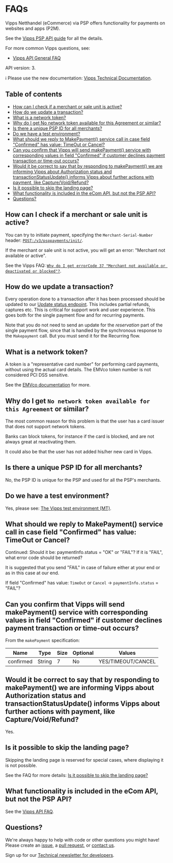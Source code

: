 <!-- START_METADATA
---
title: FAQ
sidebar_position: 40
pagination_next: null
---
END_METADATA -->

# FAQs

Vipps Netthandel (eCommerce) via PSP offers functionality for payments on
websites and apps (P2M).

See the [Vipps PSP API guide](vipps-psp-api.md) for all the details.

For more common Vipps questions, see:

* [Vipps API General FAQ](https://vippsas.github.io/vipps-developer-docs/docs/vipps-developers/faqs)

API version: 3.

<!-- START_COMMENT -->

ℹ️ Please use the new documentation:
[Vipps Technical Documentation](https://vippsas.github.io/vipps-developer-docs/).

## Table of contents

* [How can I check if a merchant or sale unit is active?](#how-can-i-check-if-a-merchant-or-sale-unit-is-active)
* [How do we update a transaction?](#how-do-we-update-a-transaction)
* [What is a network token?](#what-is-a-network-token)
* [Why do I get No network token available for this Agreement or similar?](#why-do-i-get-no-network-token-available-for-this-agreement-or-similar)
* [Is there a unique PSP ID for all merchants?](#is-there-a-unique-psp-id-for-all-merchants)
* [Do we have a test environment?](#do-we-have-a-test-environment)
* [What should we reply to MakePayment() service call in case field "Confirmed" has value: TimeOut or Cancel?](#what-should-we-reply-to-makepayment-service-call-in-case-field-confirmed-has-value-timeout-or-cancel)
* [Can you confirm that Vipps will send makePayment() service with corresponding values in field "Confirmed" if customer declines payment transaction or time-out occurs?](#can-you-confirm-that-vipps-will-send-makepayment-service-with-corresponding-values-in-field-confirmed-if-customer-declines-payment-transaction-or-time-out-occurs)
* [Would it be correct to say that by responding to makePayment() we are informing Vipps about Authorization status and transactionStatusUpdate() informs Vipps about further actions with payment, like Capture/Void/Refund?](#would-it-be-correct-to-say-that-by-responding-to-makepayment-we-are-informing-vipps-about-authorization-status-and-transactionstatusupdate-informs-vipps-about-further-actions-with-payment-like-capturevoidrefund)
* [Is it possible to skip the landing page?](#is-it-possible-to-skip-the-landing-page)
* [What functionality is included in the eCom API, but not the PSP API?](#what-functionality-is-included-in-the-ecom-api-but-not-the-psp-api)
* [Questions?](#questions)

<!-- END_COMMENT -->

## How can I check if a merchant or sale unit is active?

You can try to initiate payment, specifying the `Merchant-Serial-Number` header:
[`POST:/v3/psppayments/init/`](https://vippsas.github.io/vipps-developer-docs/api/psp#tag/Vipps-PSP-API/operation/initiatePaymentV3UsingPOST).

If the merchant or sale unit is not active, you will get an error:
"Merchant not available or active".

See the Vipps FAQ:
[`Why do I get errorCode 37 "Merchant not available or deactivated or blocked"?`](https://vippsas.github.io/vipps-developer-docs/docs/vipps-developers/faqs/common-errors-faq#why-do-i-get-errorcode-37-merchant-not-available-or-deactivated-or-blocked).

## How do we update a transaction?

Every operation done to a transaction after it has been processed should be
updated to our
[Update status endpoint](https://vippsas.github.io/vipps-developer-docs/api/psp#tag/Vipps-PSP-API/operation/updatestatusUsingPOST).
This includes partial refunds, captures etc. This is critical for support work
and user experience. This goes both for the single payment flow and for recurring payments.

Note that you do not need to send an update for the _reservation_ part of the
single payment flow, since that is handled by the synchronous response to the
`Makepayment` call. But you must send it for the Recurring flow.

## What is a network token?

A token is a "representative card number" for performing card payments, without using the actual
card details. The EMVco token number is not considered PCI DSS sensitive.

See the
[EMVco documentation](https://www.emvco.com/emv-technologies/payment-tokenisation/)
for more.

## Why do I get `No network token available for this Agreement` or similar?

The most common reason for this problem is that the user has a card issuer that
does not support network tokens.

Banks can block tokens, for instance if the card is blocked, and are not always
great at reactivating them.

It could also be that the user has not added his/her new card in Vipps.

## Is there a unique PSP ID for all merchants?

No, the PSP ID is unique for the PSP and used for all the PSP's merchants.

## Do we have a test environment?

Yes, please see: [The Vipps test environment (MT)](https://vippsas.github.io/vipps-developer-docs/docs/vipps-developers/test-environment).

## What should we reply to MakePayment() service call in case field "Confirmed" has value: TimeOut or Cancel?

Continued:
Should it be: paymentInfo.status = "OK" or "FAIL"?
If it is "FAIL", what error code should be returned?

It is suggested that you send "FAIL" in case of failure either at your end or as in this case at our end.

If field "Confirmed" has value: `TimeOut` or `Cancel` -> `paymentInfo.status` = "FAIL"?

## Can you confirm that Vipps will send makePayment() service with corresponding values in field "Confirmed" if customer declines payment transaction or time-out occurs?

From the `makePayment` specification:

| Name      | Type   | Size | Optional | Values             |
| --------- | ------ | ---- | -------- | ------------------ |
| confirmed | String |  7   | No       | YES/TIMEOUT/CANCEL |

## Would it be correct to say that by responding to makePayment() we are informing Vipps about Authorization status and transactionStatusUpdate() informs Vipps about further actions with payment, like Capture/Void/Refund?

Yes.

## Is it possible to skip the landing page?

Skipping the landing page is reserved for special cases, where displaying it is not possible.

See the FAQ for more details:
[Is it possible to skip the landing page?](https://vippsas.github.io/vipps-developer-docs/docs/vipps-developers/faqs/vipps-landing-page-faq#is-it-possible-to-skip-the-landing-page)

## What functionality is included in the eCom API, but not the PSP API?

See the
[Vipps API FAQ](https://vippsas.github.io/vipps-developer-docs/docs/vipps-developers/faqs/other-faq#what-functionality-is-included-in-the-ecom-api-but-not-the-psp-api).

## Questions?

We're always happy to help with code or other questions you might have!
Please create an [issue](https://github.com/vippsas/vipps-psp-api/issues),
a [pull request](https://github.com/vippsas/vipps-psp-api/pulls),
or [contact us](https://vippsas.github.io/vipps-developer-docs/docs/vipps-developers/contact).

Sign up for our [Technical newsletter for developers](https://vippsas.github.io/vipps-developer-docs/docs/vipps-developers/newsletters).
